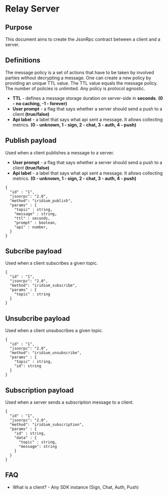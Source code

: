 # Relay Server

## Purpose

This document aims to create the JsonRpc contract between a client and a server.

## Definitions

The message policy is a set of actions that have to be taken by involved parties without decrypting a message.
One can create a new policy by providing an unique TTL value.
The TTL value equals the message policy.
The number of policies is unlimited.
Any policy is protocol agnostic.

- **TTL** - defines a message storage duration on server-side in **seconds**. **(0 - no caching, -1 - forever)**
- **User prompt** - a flag that says whether a server should send a push to a client **(true/false)**
- **Api label** - a label that says what api sent a message. It allows collecting metrics. **(0 - unknown, 1 - sign, 2 - chat, 3 - auth, 4 - push)**

## Publish payload

Used when a client publishes a message to a server.

- **User prompt** - a flag that says whether a server should send a push to a client **(true/false)**
- **Api label** - a label that says what api sent a message. It allows collecting metrics. **(0 - unknown, 1 - sign, 2 - chat, 3 - auth, 4 - push)**

```jsonc
{
  "id" : "1",
  "jsonrpc": "2.0",
  "method": "iridium_publish",
  "params" : {
    "topic" : string,
    "message" : string,
    "ttl" : seconds,
    "prompt" : boolean,
    "api" : number,
  }
}
```

## Subcribe payload

Used when a client subscribes a given topic.

```jsonc
{
  "id" : "1",
  "jsonrpc": "2.0",
  "method": "iridium_subscribe",
  "params" : {
    "topic" : string
  }
}
```

## Unsubcribe payload

Used when a client unsubscribes a given topic.

```jsonc
{
  "id" : "1",
  "jsonrpc": "2.0",
  "method": "iridium_unsubscribe",
  "params" : {
    "topic" : string,
    "id": string
  }
}
```

## Subscription payload

Used when a server sends a subscription message to a client.

```jsonc
{
  "id" : "1",
  "jsonrpc": "2.0",
  "method": "iridium_subscription",
  "params" : {
    "id" : string,
    "data" : {
      "topic" : string,
      "message": string
    }
  }
}
```

## FAQ

- What is a client? - Any SDK instance (Sign, Chat, Auth, Push)
